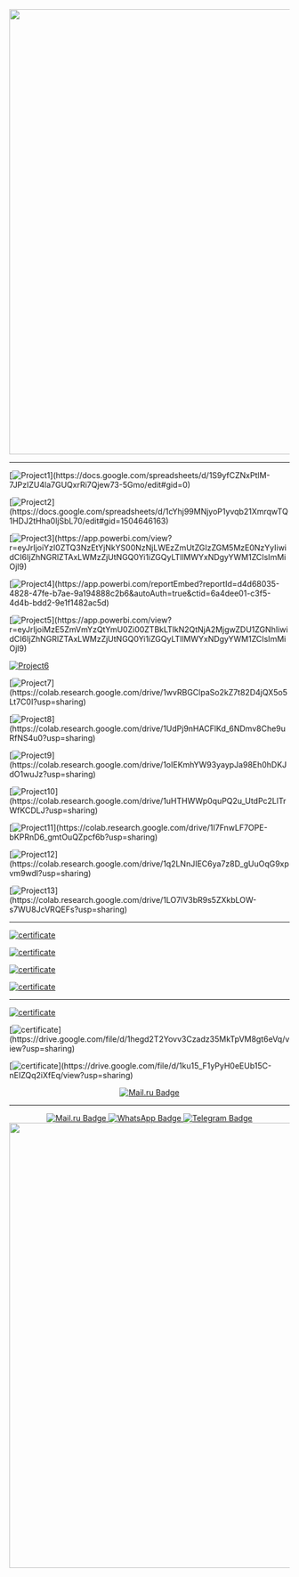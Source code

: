 <div id="header" align="center">
  <img src="https://www.kunocreative.com/hs-fs/hub/32387/file-2508041258-gif/Floating-head-for-GIF-1.gif" width="800"/>
</div>

_______________________________________

[![Project1](https://img.shields.io/badge/PRE--PROJECT.-Расчет_некоторых_метрик(Google_sheets)-blue)](https://docs.google.com/spreadsheets/d/1S9yfCZNxPtlM-7JPzIZU4la7GUQxrRi7Qjew73-5Gmo/edit#gid=0)

[![Project2](https://img.shields.io/badge/PROJECT_1.-Анализ_бизнес--модели(Когортный_анализ+Google_sheets)-blue)](https://docs.google.com/spreadsheets/d/1cYhj99MNjyoP1yvqb21XmrqwTQ1HDJ2tHha0ljSbL70/edit#gid=1504646163)

[![Project3](https://img.shields.io/badge/PROJECT_2.-Анализ_эффективности_бизнес--показателей(Power_BI)-blue)](https://app.powerbi.com/view?r=eyJrIjoiYzI0ZTQ3NzEtYjNkYS00NzNjLWEzZmUtZGIzZGM5MzE0NzYyIiwidCI6IjZhNGRlZTAxLWMzZjUtNGQ0Yi1iZGQyLTllMWYxNDgyYWM1ZCIsImMiOjl9)

[![Project4](https://img.shields.io/badge/PROJECT_3.-Финансовая_аналитика(Power_BI)-blue)](https://app.powerbi.com/reportEmbed?reportId=d4d68035-4828-47fe-b7ae-9a194888c2b6&autoAuth=true&ctid=6a4dee01-c3f5-4d4b-bdd2-9e1f1482ac5d)

[![Project5](https://img.shields.io/badge/PROJECT_4.-Сквозная_маркетинговая_аналитика(Power_BI+SQL)-blue)](https://app.powerbi.com/view?r=eyJrIjoiMzE5ZmVmYzQtYmU0Zi00ZTBkLTlkN2QtNjA2MjgwZDU1ZGNhIiwidCI6IjZhNGRlZTAxLWMzZjUtNGQ0Yi1iZGQyLTllMWYxNDgyYWM1ZCIsImMiOjl9)

[![Project6](https://img.shields.io/badge/PROJECT_5.-Решение_бизнес--задач(SQL)-blue)](https://docs.google.com/document/d/1JScvBu1Cr9I0toQsEvgsq9b9IkK8V8ssjvMXfqlJlJQ/edit)

[![Project7](https://img.shields.io/badge/PROJECT_6.-Исследование_поведения_пользователей(Python,библиотека--Pandas)-blue)](https://colab.research.google.com/drive/1wvRBGClpaSo2kZ7t82D4jQX5o5Lt7C0I?usp=sharing)

[![Project8](https://img.shields.io/badge/PROJECT_7.-Анализ_воронки(Python,библиотеки--Pandas,matplotlib)-blue)](https://colab.research.google.com/drive/1UdPj9nHACFlKd_6NDmv8Che9uRfNS4u0?usp=sharing)

[![Project9](https://img.shields.io/badge/PROJECT_8.-Исследование_каналов_привлечения(Python,библиотеки--Pandas,requests,matplotlib)-blue)](https://colab.research.google.com/drive/1oIEKmhYW93yaypJa98Eh0hDKJdO1wuJz?usp=sharing)

[![Project10](https://img.shields.io/badge/PROJECT_9.-Оценка_продуктовой_фичи(Python,библиотеки--Pandas,numpy)-blue)](https://colab.research.google.com/drive/1uHTHWWp0quPQ2u_UtdPc2LlTrWfKCDLJ?usp=sharing)

[![Project11](https://img.shields.io/badge/PROJECT_10.-Решение_комплексной_бизнес--задачи(Python+SQL,библиотеки--itertools,psycopg2,numpy,pandas)-blue)](https://colab.research.google.com/drive/1I7FnwLF7OPE-bKPRnD6_gmtOuQZpcf6b?usp=sharing)

[![Project12](https://img.shields.io/badge/PROJECT_11.-RFM--Анализ(Python,библиотеки--plotly,matplotlib,pandas)-blue)](https://colab.research.google.com/drive/1q2LNnJIEC6ya7z8D_gUuOqG9xpvm9wdl?usp=sharing)

[![Project13](https://img.shields.io/badge/PROJECT_12.-Поведенческая_аналитика(проведение_ad--hoc_исследования)(Python,библиотеки--datetime,plotly,matplotlib,numpy,pandas)-blue)](https://colab.research.google.com/drive/1LO7lV3bR9s5ZXkbLOW-s7WU8JcVRQEFs?usp=sharing)
_______________________________________


[![certificate](https://img.shields.io/badge/СЕРТИФИКАТ-«Мастер_Google_Таблиц»-red)](https://drive.google.com/file/d/1agr5ZIArFxfzz5nAoMC54vI37Rs_CNFh/view?usp=sharing)

[![certificate](https://img.shields.io/badge/СЕРТИФИКАТ-«Анализ_данных_в_Power_BI»-red)](https://drive.google.com/file/d/1rr6AMrpPRgtXUVQ8nKLex8AkaHV5_hL7/view?usp=sharing)

[![certificate](https://img.shields.io/badge/СЕРТИФИКАТ-«Курс--тренажер_по_SQL»-red)](https://drive.google.com/file/d/1Y5QFo0E7y4KN9vJvrcFYG7AfiGr2ceny/view?usp=sharing)

[![certificate](https://img.shields.io/badge/СЕРТИФИКАТ-«Python_для_анализа_данных»-red)](https://drive.google.com/file/d/1eShN1_hxIMOH1IvyMPfN6ooh4mDw993_/view?usp=sharing)


_______________________________________

[![certificate](https://img.shields.io/badge/ДИПЛОМ(магистр)-«НГТУ,ФМА,Электроэнергетика_и_электротехника»-green)](https://drive.google.com/file/d/1f6U3hO3TkPXtndIvxHQ8al0GndpBafAq/view?usp=sharing)

[![certificate](https://img.shields.io/badge/ДИПЛОМ(бакалавр)-«НГТУ,ФМА,Автоматизация_технологических_процессов_и_производств(по_отраслям)»-green)](https://drive.google.com/file/d/1hegd2T2Yovv3Czadz35MkTpVM8gt6eVq/view?usp=sharing)

[![certificate](https://img.shields.io/badge/ДИПЛОМ(специалист)-«ТПТК,ЭВМ,Мастер_производственного_обучения_техник--электронщик(всех_наименований)»-green)](https://drive.google.com/file/d/1ku15_F1yPyH0eEUb15C-nEIZQq2iXfEq/view?usp=sharing)

<div id="badges" align="center">
   </a>
  <a href="https://id.mail.ru/profile?utm_campaign=mailid&utm_medium=ph&from=headline">
    <img src="https://img.shields.io/badge/Mail.ru-blue?style=for-the-badge&logo=Mail.ru&logoColor=white" alt="Mail.ru Badge"/>
    
_______________________________________


<div id="badges" align="center">
   </a>
  <a href="https://id.mail.ru/profile?utm_campaign=mailid&utm_medium=ph&from=headline">
    <img src="https://img.shields.io/badge/Mail.ru-blue?style=for-the-badge&logo=Mail.ru&logoColor=white" alt="Mail.ru Badge"/>
    </a>
  <a href="https://wa.me/79137883320">
    <img src="https://img.shields.io/badge/WhatsApp-green?style=for-the-badge&logo=WhatsApp&logoColor=white" alt="WhatsApp Badge"/>
  </a>
  <a href="https://t.me/+79137883320">
    <img src="https://img.shields.io/badge/Telegram-blue?style=for-the-badge&logo=Telegram&logoColor=white" alt="Telegram Badge"/>
  </a>
</div>




<div id="header" align="center">
  <img src="https://avatars.dzeninfra.ru/get-zen_doc/9400491/pub_642d44edf6cbd057e1d8e64f_642d4511b5db701f574722da/scale_1200" width="800"/>
</div>

